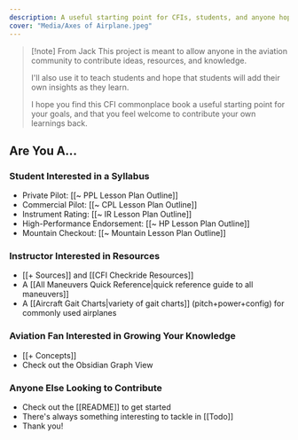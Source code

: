 ```yaml
---
description: A useful starting point for CFIs, students, and anyone hoping to learn more about aviation.
cover: "Media/Axes of Airplane.jpeg"
---
```


> [!note] From Jack
> This project is meant to allow anyone in the aviation community to contribute ideas, resources, and knowledge.
> 
> I'll also use it to teach students and hope that students will add their own insights as they learn.
> 
> I hope you find this CFI commonplace book a useful starting point for your goals, and that you feel welcome to contribute your own learnings back.

## Are You A...
### Student Interested in a Syllabus
- Private Pilot: [[~ PPL Lesson Plan Outline]]
- Commercial Pilot: [[~ CPL Lesson Plan Outline]]
- Instrument Rating: [[~ IR Lesson Plan Outline]]
- High-Performance Endorsement: [[~ HP Lesson Plan Outline]]
- Mountain Checkout: [[~ Mountain Lesson Plan Outline]]

### Instructor Interested in Resources
- [[+ Sources]] and [[CFI Checkride Resources]]
- A [[All Maneuvers Quick Reference|quick reference guide to all maneuvers]]
- A [[Aircraft Gait Charts|variety of gait charts]] (pitch+power+config) for commonly used airplanes

### Aviation Fan Interested in Growing Your Knowledge
- [[+ Concepts]]
- Check out the Obsidian Graph View

### Anyone Else Looking to Contribute
- Check out the [[README]] to get started
- There's always something interesting to tackle in [[Todo]]
- Thank you!
